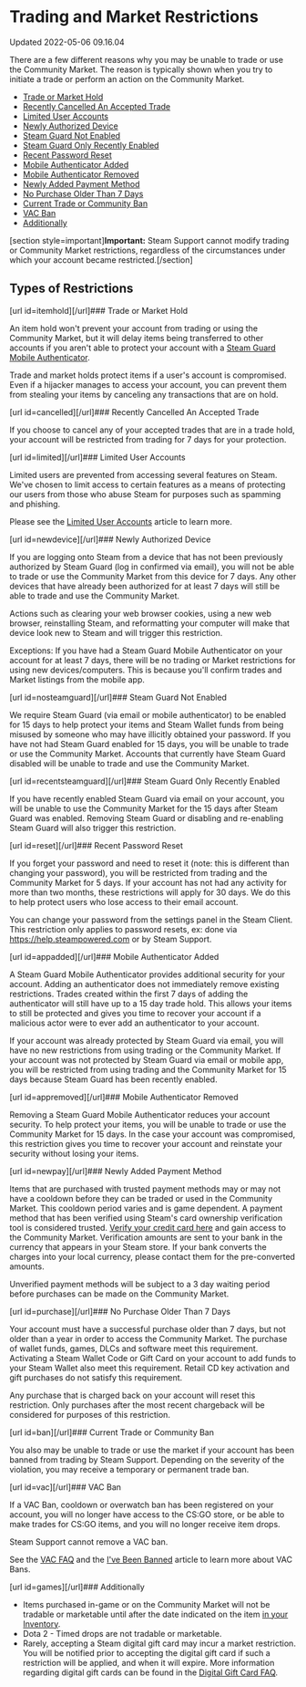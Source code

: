 # Trading and Market Restrictions
Updated 2022-05-06 09.16.04

There are a few different reasons why you may be unable to trade or use the Community Market. The reason is typically shown when you try to initiate a trade or perform an action on the Community Market.  
  

* [Trade or Market Hold](#itemhold)
* [Recently Cancelled An Accepted Trade](#cancelled)
* [Limited User Accounts](#limited)
* [Newly Authorized Device](#newdevice)
* [Steam Guard Not Enabled](#nosteamguard)
* [Steam Guard Only Recently Enabled](#recentsteamguard)
* [Recent Password Reset](#reset)
* [Mobile Authenticator Added](#appadded)
* [Mobile Authenticator Removed](#appremoved)
* [Newly Added Payment Method](#newpay)
* [No Purchase Older Than 7 Days](#purchase)
* [Current Trade or Community Ban](#ban)
* [VAC Ban](#vac)
* [Additionally](#games)

  
[section style=important]**Important:** Steam Support cannot modify trading or Community Market restrictions, regardless of the circumstances under which your account became restricted.[/section]  
  
## Types of Restrictions
  
  
[url id=itemhold][/url]### Trade or Market Hold
  
An item hold won't prevent your account from trading or using the Community Market, but it will delay items being transferred to other accounts if you aren't able to protect your account with a [Steam Guard Mobile Authenticator](https://help.steampowered.com/en/faqs/view/7EFD-3CAE-64D3-1C31).  
  
Trade and market holds protect items if a user's account is compromised. Even if a hijacker manages to access your account, you can prevent them from stealing your items by canceling any transactions that are on hold.  
  
  
[url id=cancelled][/url]### Recently Cancelled An Accepted Trade
  
If you choose to cancel any of your accepted trades that are in a trade hold, your account will be restricted from trading for 7 days for your protection.  
  
  
[url id=limited][/url]### Limited User Accounts
  
Limited users are prevented from accessing several features on Steam. We've chosen to limit access to certain features as a means of protecting our users from those who abuse Steam for purposes such as spamming and phishing.  
  
Please see the [Limited User Accounts](https://help.steampowered.com/en/faqs/view/71D3-35C2-AD96-AA3A) article to learn more.  
  
  
[url id=newdevice][/url]### Newly Authorized Device
  
If you are logging onto Steam from a device that has not been previously authorized by Steam Guard (log in confirmed via email), you will not be able to trade or use the Community Market from this device for 7 days. Any other devices that have already been authorized for at least 7 days will still be able to trade and use the Community Market.  
  
Actions such as clearing your web browser cookies, using a new web browser, reinstalling Steam, and reformatting your computer will make that device look new to Steam and will trigger this restriction.  
  
Exceptions: If you have had a Steam Guard Mobile Authenticator on your account for at least 7 days, there will be no trading or Market restrictions for using new devices/computers. This is because you'll confirm trades and Market listings from the mobile app.  
  
  
[url id=nosteamguard][/url]### Steam Guard Not Enabled
  
We require Steam Guard (via email or mobile authenticator) to be enabled for 15 days to help protect your items and Steam Wallet funds from being misused by someone who may have illicitly obtained your password. If you have not had Steam Guard enabled for 15 days, you will be unable to trade or use the Community Market. Accounts that currently have Steam Guard disabled will be unable to trade and use the Community Market.  
  
  
[url id=recentsteamguard][/url]### Steam Guard Only Recently Enabled
  
If you have recently enabled Steam Guard via email on your account, you will be unable to use the Community Market for the 15 days after Steam Guard was enabled. Removing Steam Guard or disabling and re-enabling Steam Guard will also trigger this restriction.  
  
  
[url id=reset][/url]### Recent Password Reset
  
If you forget your password and need to reset it (note: this is different than changing your password), you will be restricted from trading and the Community Market for 5 days. If your account has not had any activity for more than two months, these restrictions will apply for 30 days. We do this to help protect users who lose access to their email account.  
  
You can change your password from the settings panel in the Steam Client. This restriction only applies to password resets, ex: done via https://help.steampowered.com or by Steam Support.  
  
  
[url id=appadded][/url]### Mobile Authenticator Added
  
A Steam Guard Mobile Authenticator provides additional security for your account. Adding an authenticator does not immediately remove existing restrictions. Trades created within the first 7 days of adding the authenticator will still have up to a 15 day trade hold. This allows your items to still be protected and gives you time to recover your account if a malicious actor were to ever add an authenticator to your account.  
  
If your account was already protected by Steam Guard via email, you will have no new restrictions from using trading or the Community Market. If your account was not protected by Steam Guard via email or mobile app, you will be restricted from using trading and the Community Market for 15 days because Steam Guard has been recently enabled.  
  
  
[url id=appremoved][/url]### Mobile Authenticator Removed
  
Removing a Steam Guard Mobile Authenticator reduces your account security. To help protect your items, you will be unable to trade or use the Community Market for 15 days. In the case your account was compromised, this restriction gives you time to recover your account and reinstate your security without losing your items.  
  
  
[url id=newpay][/url]### Newly Added Payment Method
  
Items that are purchased with trusted payment methods may or may not have a cooldown before they can be traded or used in the Community Market. This cooldown period varies and is game dependent. A payment method that has been verified using Steam's card ownership verification tool is considered trusted. [Verify your credit card here](https://store.steampowered.com/account/verifycards) and gain access to the Community Market. Verification amounts are sent to your bank in the currency that appears in your Steam store. If your bank converts the charges into your local currency, please contact them for the pre-converted amounts.  
  
Unverified payment methods will be subject to a 3 day waiting period before purchases can be made on the Community Market.  
  
  
[url id=purchase][/url]### No Purchase Older Than 7 Days
  
Your account must have a successful purchase older than 7 days, but not older than a year in order to access the Community Market. The purchase of wallet funds, games, DLCs and software meet this requirement. Activating a Steam Wallet Code or Gift Card on your account to add funds to your Steam Wallet also meet this requirement. Retail CD key activation and gift purchases do not satisfy this requirement.  
  
Any purchase that is charged back on your account will reset this restriction. Only purchases after the most recent chargeback will be considered for purposes of this restriction.  
  
  
[url id=ban][/url]### Current Trade or Community Ban
  
You also may be unable to trade or use the market if your account has been banned from trading by Steam Support. Depending on the severity of the violation, you may receive a temporary or permanent trade ban.  
  
  
[url id=vac][/url]### VAC Ban
  
If a VAC Ban, cooldown or overwatch ban has been registered on your account, you will no longer have access to the CS:GO store, or be able to make trades for CS:GO items, and you will no longer receive item drops.  
  
Steam Support cannot remove a VAC ban.  
  
See the [VAC FAQ](https://help.steampowered.com/en/faqs/view/571A-97DA-70E9-FF74) and the [I've Been Banned](https://help.steampowered.com/en/faqs/view/647C-5CC1-7EA9-3C29) article to learn more about VAC Bans.  
  
  
[url id=games][/url]### Additionally
  

* Items purchased in-game or on the Community Market will not be tradable or marketable until after the date indicated on the item [in your Inventory](http://steamcommunity.com/my/inventory).
* Dota 2 - Timed drops are not tradable or marketable.
* Rarely, accepting a Steam digital gift card may incur a market restriction. You will be notified prior to accepting the digital gift card if such a restriction will be applied, and when it will expire. More information regarding digital gift cards can be found in the [Digital Gift Card FAQ](https://store.steampowered.com/digitalgiftcards/selectgiftcard).